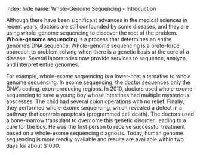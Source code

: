 index: hide
name: Whole-Genome Sequencing - Introduction

Although there have been significant advances in the medical sciences in recent years, doctors are still confounded by some diseases, and they are using whole-genome sequencing to discover the root of the problem.  **Whole-genome sequencing** is a process that determines an entire genome’s DNA sequence. Whole-genome sequencing is a brute-force approach to problem solving when there is a genetic basis at the core of a disease. Several laboratories now provide services to sequence, analyze, and interpret entire genomes.

For example, whole-exome sequencing is a lower-cost alternative to whole genome sequencing. In exome sequencing, the doctor sequences only the DNA’s coding, exon-producing regions. In 2010, doctors used whole-exome sequencing to save a young boy whose intestines had multiple mysterious abscesses. The child had several colon operations with no relief. Finally, they performed whole-exome sequencing, which revealed a defect in a pathway that controls apoptosis (programmed cell death). The doctors used a bone-marrow transplant to overcome this genetic disorder, leading to a cure for the boy. He was the first person to receive successful treatment based on a whole-exome sequencing diagnosis. Today, human genome sequencing is more readily available and results are available within two days for about $1000.
